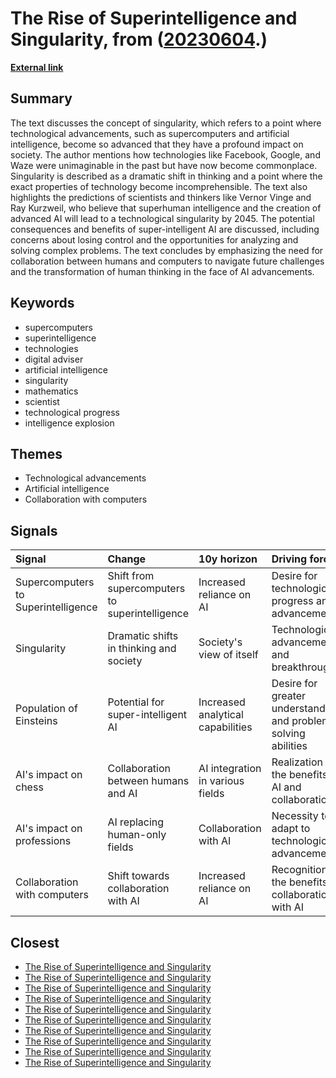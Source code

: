 # __The Rise of Superintelligence and Singularity__, from ([20230604](https://kghosh.substack.com/p/20230604).)

__[External link](https://futurism.com/singularity-explain-it-to-me-like-im-5-years-old?utm_source=substack&utm_medium=email)__



## Summary

The text discusses the concept of singularity, which refers to a point where technological advancements, such as supercomputers and artificial intelligence, become so advanced that they have a profound impact on society. The author mentions how technologies like Facebook, Google, and Waze were unimaginable in the past but have now become commonplace. Singularity is described as a dramatic shift in thinking and a point where the exact properties of technology become incomprehensible. The text also highlights the predictions of scientists and thinkers like Vernor Vinge and Ray Kurzweil, who believe that superhuman intelligence and the creation of advanced AI will lead to a technological singularity by 2045. The potential consequences and benefits of super-intelligent AI are discussed, including concerns about losing control and the opportunities for analyzing and solving complex problems. The text concludes by emphasizing the need for collaboration between humans and computers to navigate future challenges and the transformation of human thinking in the face of AI advancements.

## Keywords

* supercomputers
* superintelligence
* technologies
* digital adviser
* artificial intelligence
* singularity
* mathematics
* scientist
* technological progress
* intelligence explosion

## Themes

* Technological advancements
* Artificial intelligence
* Collaboration with computers

## Signals

| Signal                              | Change                                         | 10y horizon                       | Driving force                                                  |
|:------------------------------------|:-----------------------------------------------|:----------------------------------|:---------------------------------------------------------------|
| Supercomputers to Superintelligence | Shift from supercomputers to superintelligence | Increased reliance on AI          | Desire for technological progress and advancement              |
| Singularity                         | Dramatic shifts in thinking and society        | Society's view of itself          | Technological advancements and breakthroughs                   |
| Population of Einsteins             | Potential for super-intelligent AI             | Increased analytical capabilities | Desire for greater understanding and problem-solving abilities |
| AI's impact on chess                | Collaboration between humans and AI            | AI integration in various fields  | Realization of the benefits of AI and collaboration            |
| AI's impact on professions          | AI replacing human-only fields                 | Collaboration with AI             | Necessity to adapt to technological advancements               |
| Collaboration with computers        | Shift towards collaboration with AI            | Increased reliance on AI          | Recognition of the benefits of collaboration with AI           |

## Closest

* [The Rise of Superintelligence and Singularity](5d18d0fdee756046650b4c957ac43730)
* [The Rise of Superintelligence and Singularity](5d18d0fdee756046650b4c957ac43730)
* [The Rise of Superintelligence and Singularity](5d18d0fdee756046650b4c957ac43730)
* [The Rise of Superintelligence and Singularity](5d18d0fdee756046650b4c957ac43730)
* [The Rise of Superintelligence and Singularity](5d18d0fdee756046650b4c957ac43730)
* [The Rise of Superintelligence and Singularity](5d18d0fdee756046650b4c957ac43730)
* [The Rise of Superintelligence and Singularity](5d18d0fdee756046650b4c957ac43730)
* [The Rise of Superintelligence and Singularity](5d18d0fdee756046650b4c957ac43730)
* [The Rise of Superintelligence and Singularity](5d18d0fdee756046650b4c957ac43730)
* [The Rise of Superintelligence and Singularity](5d18d0fdee756046650b4c957ac43730)